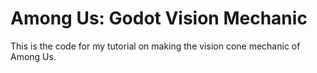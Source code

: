 # Among Us: Godot Vision Mechanic
This is the code for my tutorial on making the vision cone mechanic of Among Us.
